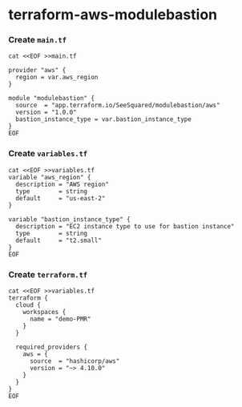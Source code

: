 # terraform-aws-modulebastion

### Create `main.tf`

```shell
cat <<EOF >>main.tf

provider "aws" {
  region = var.aws_region
}

module "modulebastion" {
  source  = "app.terraform.io/SeeSquared/modulebastion/aws"
  version = "1.0.0"
  bastion_instance_type = var.bastion_instance_type
}
EOF
```

### Create `variables.tf`

```shell
cat <<EOF >>variables.tf
variable "aws_region" {
  description = "AWS region"
  type        = string
  default     = "us-east-2"
}

variable "bastion_instance_type" {
  description = "EC2 instance type to use for bastion instance"
  type        = string
  default     = "t2.small"
}
EOF
```

### Create `terraform.tf`

```shell
cat <<EOF >>variables.tf
terraform {
  cloud {
    workspaces {
      name = "demo-PMR"
    }
  }

  required_providers {
    aws = {
      source  = "hashicorp/aws"
      version = "~> 4.10.0"
    }
  }
}
EOF
```